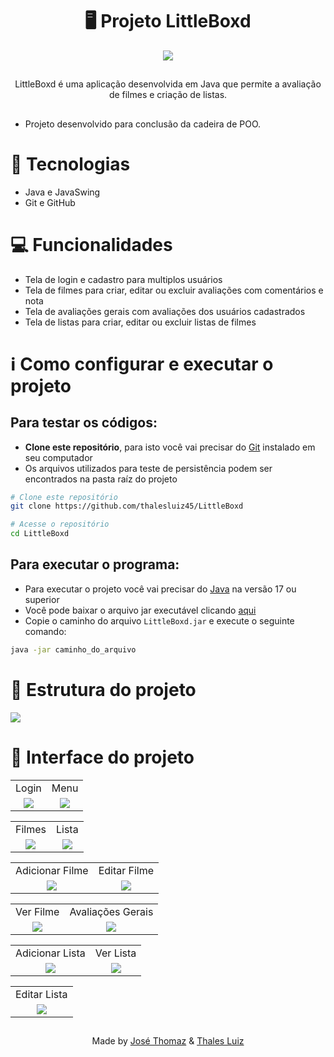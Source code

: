 <h1 align="center">
 🖥️ Projeto LittleBoxd
</h1>
<p align="center">
 <img src="https://i.imgur.com/uDvdhIH.png" />
</p>

##
<p align="center">LittleBoxd é uma aplicação desenvolvida em Java que permite a avaliação de filmes e criação de listas.</p>

##

- Projeto desenvolvido para conclusão da cadeira de POO.

# 🚀 Tecnologias
- Java e JavaSwing
- Git e GitHub

# 💻 Funcionalidades
- Tela de login e cadastro para multiplos usuários
- Tela de filmes para criar, editar ou excluir avaliações com comentários e nota
- Tela de avaliações gerais com avaliações dos usuários cadastrados
- Tela de listas para criar, editar ou excluir listas de filmes

# ℹ Como configurar e executar o projeto
## Para testar os códigos:
- __Clone este repositório__, para isto você vai precisar do [Git](https://git-scm.com) instalado em seu computador
- Os arquivos utilizados para teste de persistência podem ser encontrados na pasta raíz do projeto
  
```bash
# Clone este repositório
git clone https://github.com/thalesluiz45/LittleBoxd

# Acesse o repositório
cd LittleBoxd
```

## Para executar o programa:
- Para executar o projeto você vai precisar do [Java](https://www.java.com/pt-BR/download/) na versão 17 ou superior
- Você pode baixar o arquivo jar executável clicando [aqui](https://drive.google.com/uc?export=download&id=1BFFaW-fQoephQt7HGgLPqKWTA2e7gV3q)
- Copie o caminho do arquivo `LittleBoxd.jar` e execute o seguinte comando:
  
```bash
java -jar caminho_do_arquivo
```

# 📂 Estrutura do projeto
<img src="https://i.imgur.com/U4tBUwS.jpg"/>

# 🎨 Interface do projeto

<p align="center">
  <table align="center">
    <tr>
      <td align="center">Login</td>
      <td align="center">Menu</td>
    </tr>
    <tr>
      <td align="center"><img src="https://i.imgur.com/iwuiGtn.jpg" /></td>
      <td align="center"><img src="https://i.imgur.com/m8A6Xa7.jpg" /></td>
    </tr>
  </table>
</p>

<p align="center">
  <table align="center">
    <tr>
      <td align="center">Filmes</td>
      <td align="center">Lista</td>
    </tr>
    <tr>
      <td align="center"><img src="https://i.imgur.com/xkuxQrV.jpg" /></td>
      <td align="center"><img src="https://i.imgur.com/EHcjONB.jpg" /></td>
    </tr>
  </table>
</p>

<p align="center">
  <table align="center">
    <tr>
      <td align="center">Adicionar Filme</td>
      <td align="center">Editar Filme</td>
    </tr>
    <tr>
      <td align="center"><img src="https://i.imgur.com/dCga4CN.jpg" /></td>
      <td align="center"><img src="https://i.imgur.com/VyfjWJc.jpg" /></td>
    </tr>
  </table>
</p>

<p align="center">
  <table align="center">
    <tr>
      <td align="center">Ver Filme</td>
      <td align="center">Avaliações Gerais</td>
    </tr>
    <tr>
      <td align="center"><img src="https://i.imgur.com/q9brM9t.jpg" /></td>
      <td align="center"><img src="https://i.imgur.com/CLQ28rO.jpg" /></td>
    </tr>
  </table>
</p>

<p align="center">
  <table align="center">
    <tr>
      <td align="center">Adicionar Lista</td>
      <td align="center">Ver Lista</td>
    </tr>
    <tr>
      <td align="center"><img src="https://i.imgur.com/EHcjONB.jpg" /></td>
      <td align="center"><img src="https://i.imgur.com/2PePjOK.jpg" /></td>
    </tr>
  </table>
</p>

<p align="center">
  <table align="center">
    <tr>
      <td align="center">Editar Lista</td>
    </tr>
    <tr>
      <td align="center"><img src="https://i.imgur.com/vopJDUl.jpg" /></td>
    </tr>
  </table>
</p>

##

<p align="center">Made by <a href="https://github.com/Thoomaz">José Thomaz</a> & <a href="https://github.com/thalesluiz45">Thales Luiz</a> </p>
